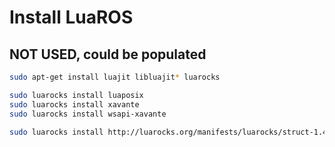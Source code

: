 Install LuaROS
=================

## NOT USED, could be populated

```bash
sudo apt-get install luajit libluajit* luarocks

sudo luarocks install luaposix
sudo luarocks install xavante
sudo luarocks install wsapi-xavante

sudo luarocks install http://luarocks.org/manifests/luarocks/struct-1.4-1.rockspec
```

